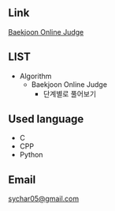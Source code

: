 ## Link
[Baekjoon Online Judge](https://www.acmicpc.net/)

## LIST 

- Algorithm
    - Baekjoon Online Judge 
        - 단계별로 풀어보기


## Used language

- C
- CPP
- Python

## Email

[sychar05@gmail.com](https://mail.google.com/mail/u/0/?view=cm&fs=1&tf=1&source=mailto&to=sychar05@gmail.com)
